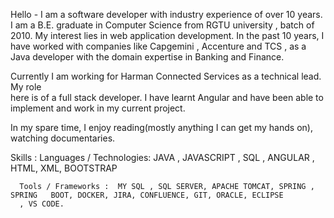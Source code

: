 Hello - I am a software developer with industry experience of over 10 years. I am a  B.E. graduate in Computer Science from RGTU university , batch of 2010.
My interest lies in web application development.
In the past 10 years, I have worked with companies  like Capgemini , Accenture and TCS , as a Java developer with the domain expertise in Banking and Finance.

Currently I am working for Harman Connected Services as a technical lead. My role  
here is of a full stack developer. I have learnt Angular and have been able to implement and work in my current project. 

In my spare time, I enjoy reading(mostly anything I can get my hands on), watching documentaries.

Skills :
     Languages / Technologies:  JAVA , JAVASCRIPT , SQL , ANGULAR , HTML, XML, BOOTSTRAP
 
      Tools / Frameworks :  MY SQL , SQL SERVER, APACHE TOMCAT, SPRING , SPRING   BOOT, DOCKER, JIRA, CONFLUENCE, GIT, ORACLE, ECLIPSE
      , VS CODE.
